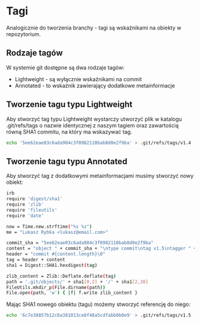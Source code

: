 # Tagi

Analogicznie do tworzenia branchy - tagi są wskaźnikami na obiekty w repozytorium.

## Rodzaje tagów

W systemie git dostępne są dwa rodzaje tagów:
* Lightweight - są wyłącznie wskaźnikami na commit
* Annotated - to wskaźnik zawierający dodatkowe metainformacje

## Tworzenie tagu typu Lightweight

Aby stworzyć tag typu Lightweight wystarczy utworzyć plik w katalogu .git/refs/tags o nazwie identycznej z naszym tagiem oraz zawartością równą SHA1 commitu, na który ma wskazywać tag.

```bash
echo '5ee62eae03c6ada904c3f0982110bab8d0e2f9ba' > .git/refs/tags/v1.4
```

## Tworzenie tagu typu Annotated

Aby stworzyć tag z dodatkowymi metainformacjami musimy stworzyć nowy obiekt:

```bash
irb
require 'digest/sha1'
require 'zlib'
require 'fileutils'
require 'date'

now = Time.new.strftime("%s %z")
me = "Lukasz Rybka <lukasz@email.com>"

commit_sha = "5ee62eae03c6ada904c3f0982110bab8d0e2f9ba"
content = "object " + commit_sha + "\ntype commit\ntag v1.5\ntagger " + me + " " + now + "\n\nVersion 1.5\n"
header = "commit #{content.length}\0"
tag = header + content
sha1 = Digest::SHA1.hexdigest(tag)

zlib_content = Zlib::Deflate.deflate(tag)
path = '.git/objects/' + sha1[0,2] + '/' + sha1[2,38]
FileUtils.mkdir_p(File.dirname(path))
File.open(path, 'w') { |f| f.write zlib_content }
```

Mając SHA1 nowego obiektu (tagu) możemy stworzyć referencję do niego:

```bash
echo '6c7e38857b12c6a381013ce8f48a5cdfabb0b0e9' > .git/refs/tags/v1.5
```